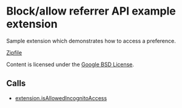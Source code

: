 
Block/allow referrer API example extension
=======

Sample extension which demonstrates how to access a preference.

[Zipfile](http://developer.chrome.com/extensions/examples/api/preferences/enableReferrer.zip)

Content is licensed under the [Google BSD License](https://developers.google.com/open-source/licenses/bsd).

Calls
-----

* [extension.isAllowedIncognitoAccess](https://developer.chrome.com/extensions/extension#method-isAllowedIncognitoAccess)